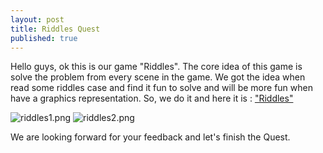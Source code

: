 ```yaml
---
layout: post
title: Riddles Quest
published: true
---
```


Hello guys, ok this is our game "Riddles". The core idea of this game is solve the problem from every scene in the game. We got the idea when read some riddles case and find it fun to solve and will be more fun when have a graphics representation. So, we do it and here it is : ["Riddles"](https://azure.itch.io/riddles)

![riddles1.png]({{site.baseurl}}/_posts/riddles1.png)
![riddles2.png]({{site.baseurl}}/_posts/riddles2.png)

We are looking forward for your feedback and let's finish the Quest.

